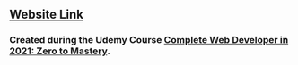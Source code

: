## [Website Link](https://jakeebro.github.io/robofriends/)

### Created during the Udemy Course [Complete Web Developer in 2021: Zero to Mastery](https://www.udemy.com/course/the-complete-web-developer-zero-to-mastery/).

